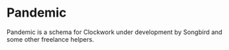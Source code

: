 # Pandemic
Pandemic is a schema for Clockwork under development by Songbird and some other freelance helpers.

